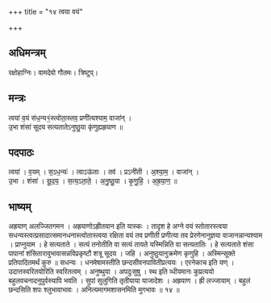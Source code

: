 +++
title = "१४ त्वया वयं"

+++
## अधिमन्त्रम्
रक्षोहाग्निः। वामदेवो गौतमः। त्रिष्टुप्।

## मन्त्रः
त्वया॑ व॒यं स॑ध॒न्य१॒॑स्त्वोता॒स्तव॒ प्रणी॑त्यश्याम॒ वाजा॑न् ।  
उ॒भा शंसा॑ सूदय सत्यतातेऽनुष्ठु॒या कृ॑णुह्यह्रयाण ॥

## पदपाठः
त्वया॑ । व॒यम् । स॒ऽध॒न्यः॑ । त्वाऽऊ॑ताः । तव॑ । प्रऽनी॑ती । अ॒श्या॒म॒ । वाजा॑न् ।  
उ॒भा । शंसा॑ । सू॒द॒य॒ । स॒त्य॒ऽता॒ते॒ । अ॒नु॒ष्ठु॒या । कृ॒णु॒हि॒ । अ॒ह्र॒या॒ण॒ ॥

## भाष्यम्
अह्रयाण् अलज्जितगमन । अह्रयाणोऽह्रीतयान इति यास्कः । तादृश हे अग्ने वयं स्तोतारस्त्वया सधन्यस्त्वत्प्रसादात्समानधनास्त्वोतास्त्वया रक्षिता वयं तव प्रणीती प्रणीत्या तव प्रेरणेनानुज्ञया वाजानन्नान्यश्याम । प्राप्नुयाम । हे सत्यताते । सत्यं तनोतीति वा सत्यं तायते यस्मिन्निति वा सत्यतातिः । हे सत्यताते शंसा पापानां शंसितारावुभावासन्नविप्रकृष्टौ शत्रू सूदय । जहि । अनुष्ठुयानुक्रमेण कृणुहि । अस्मिन्सूक्ते प्रतिपादितमर्थं कुरु ॥ सधन्यः । धनमेषामस्तीति छन्दसीवनपावितीप्रत्ययः । एरनेकाच इति यण् । उदात्तस्वरितयोरिति स्वरितत्वम् । अनुष्थुया । अपदुःसुषु । स्थ इति व्धीयमानः कुप्रत्ययो बहुलवचनादनुपुर्वस्यापि भवति । सुपां सुलुगिति तृतीयाया याजादेशः । अह्रयाण । ह्री लज्जायाम् । बहुलं छन्दसिति शपः श्लुभावाभावः । अनित्यमागमशासनमिति मुगभावः ॥ १४ ॥